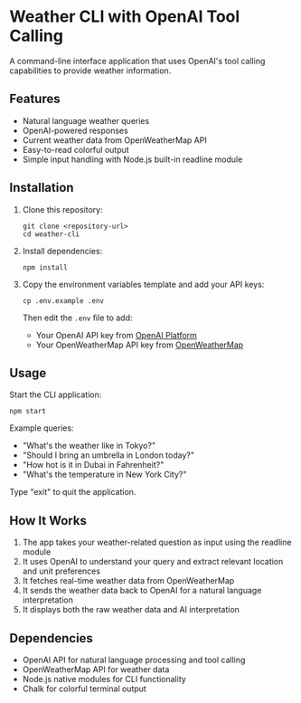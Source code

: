 # Weather CLI with OpenAI Tool Calling

A command-line interface application that uses OpenAI's tool calling capabilities to provide weather information.

## Features

- Natural language weather queries
- OpenAI-powered responses
- Current weather data from OpenWeatherMap API
- Easy-to-read colorful output
- Simple input handling with Node.js built-in readline module

## Installation

1. Clone this repository:
   ```
   git clone <repository-url>
   cd weather-cli
   ```

2. Install dependencies:
   ```
   npm install
   ```

3. Copy the environment variables template and add your API keys:
   ```
   cp .env.example .env
   ```
   
   Then edit the `.env` file to add:
   - Your OpenAI API key from [OpenAI Platform](https://platform.openai.com/api-keys)
   - Your OpenWeatherMap API key from [OpenWeatherMap](https://openweathermap.org/api)

## Usage

Start the CLI application:

```
npm start
```

Example queries:
- "What's the weather like in Tokyo?"
- "Should I bring an umbrella in London today?"
- "How hot is it in Dubai in Fahrenheit?"
- "What's the temperature in New York City?"

Type "exit" to quit the application.

## How It Works

1. The app takes your weather-related question as input using the readline module
2. It uses OpenAI to understand your query and extract relevant location and unit preferences
3. It fetches real-time weather data from OpenWeatherMap
4. It sends the weather data back to OpenAI for a natural language interpretation
5. It displays both the raw weather data and AI interpretation

## Dependencies

- OpenAI API for natural language processing and tool calling
- OpenWeatherMap API for weather data
- Node.js native modules for CLI functionality
- Chalk for colorful terminal output 
